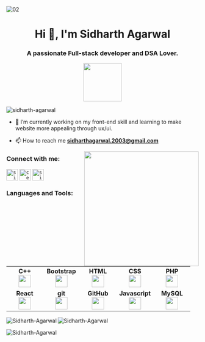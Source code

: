 ![02](https://www.hostinger.com/tutorials/wp-content/uploads/sites/2/2021/08/learn-coding-online-for-free.png)

<h1 align="center">Hi 👋, I'm Sidharth Agarwal</h1>
<h3 align="center">A passionate Full-stack developer and DSA Lover.</h3>
<div id="header" align="center">
  <img src="https://i.pinimg.com/originals/e7/26/c7/e726c74ac081eed50feee1433d12c998.gif" width="100"/>
</div>

<p align="left"> <img src="https://komarev.com/ghpvc/?username=thakuratul2&label=Profile%20views&color=0e75b6&style=flat" alt="sidharth-agarwal" /> </p>

- 🔭 I’m currently working on my front-end skill and learning to make website more appealing through ux/ui.

- 📫 How to reach me **sidharthagarwal.2003@gmail.com**


<div id="header" >
  <img align="right" src="https://res.cloudinary.com/practicaldev/image/fetch/s--2bZIjPGC--/c_limit%2Cf_auto%2Cfl_progressive%2Cq_66%2Cw_880/https://dev-to-uploads.s3.amazonaws.com/i/d4tvukbt5mra37cvwklk.gif" width="300"/>
</div>
<h3 align="left">Connect with me:</h3>
<p align="left">
<code><a href="https://www.linkedin.com/in/sidharth-agarwal-175b55202/" target="_blank"><img align="center" src="https://upload.wikimedia.org/wikipedia/commons/thumb/8/81/LinkedIn_icon.svg/2048px-LinkedIn_icon.svg.png" alt="sidharth-agarwal" height="30" width="30" /></a></code>
<code><a href="https://www.instagram.com/cereseditz/?igshid=ZDdkNTZiNTM=" target="_blank"><img align="center" src="https://upload.wikimedia.org/wikipedia/commons/thumb/e/e7/Instagram_logo_2016.svg/768px-Instagram_logo_2016.svg.png" alt="cereseditz" height="30" width="30" /></a></code>
<code><a href="https://leetcode.com/sidharth_2003/" target="_blank"><img align="center" src="https://cdn.iconscout.com/icon/free/png-256/leetcode-3521542-2944960.png" alt="sidharth_agarwal" height="30" width="30" /></a></code>
</p>

<h3 align="left">Languages and Tools:</h3>
<table width="320px">
 <tbody>
        <tr valign="top">
            <td width="80px" align="center">
            <span><strong>C++</strong></span><br>
            <a href="https://cplusplus.com/" target="_blank" rel="noreferrer">
            <img height="32px" src="https://upload.wikimedia.org/wikipedia/commons/thumb/1/18/ISO_C%2B%2B_Logo.svg/1200px-ISO_C%2B%2B_Logo.svg.png"></a>
            </td>
            <td width="80px" align="center">
            <span><strong>Bootstrap</strong></span><br>
             <a href="https://getbootstrap.com" target="_blank" rel="noreferrer">
            <img height="32" src="https://upload.wikimedia.org/wikipedia/commons/thumb/b/b2/Bootstrap_logo.svg/1280px-Bootstrap_logo.svg.png"></a>
            </td>
            <td width="80px" align="center">
            <span><strong>HTML</strong></span><br>
              <a href="https://www.w3.org/html/" target="_blank" rel="noreferrer">
            <img height="32" src="https://cdn.jsdelivr.net/gh/devicons/devicon/icons/html5/html5-original.svg"></a>
            </td>
            <td width="80px" align="center">
            <span><strong>CSS</strong></span><br>
            <a href="https://www.w3schools.com/css/" target="_blank" rel="noreferrer">
            <img height="32px" src="https://cdn.jsdelivr.net/gh/devicons/devicon/icons/css3/css3-original.svg"></a>
            </td>
            <td width="80px" align="center">
            <span><strong>PHP</strong></span><br>
            <a href="https://www.php.net" target="_blank" rel="noreferrer">
            <img height="32px" src="https://upload.wikimedia.org/wikipedia/commons/thumb/2/27/PHP-logo.svg/2560px-PHP-logo.svg.png"></a>
            </td>
        </tr>
        <tr valign="top">
            <td width="80px" align="center">
            <span><strong>React</strong></span><br>
              <a href="https://reactjs.org/" target="_blank" rel="noreferrer">
            <img height="32px" src="https://upload.wikimedia.org/wikipedia/commons/thumb/a/a7/React-icon.svg/2300px-React-icon.svg.png"></a>
            </td>
            <td width="80px" align="center">
            <span><strong>git</strong></span><br>
              <a href="https://git-scm.com/" target="_blank" rel="noreferrer">
            <img height="32px" src="https://cdn.jsdelivr.net/gh/devicons/devicon/icons/git/git-plain.svg"></a>
            </td>
            <td width="80px" align="center">
            <span><strong>GitHub</strong></span><br>
              <a href="https://github.com/thakuratul2" target="_blank" rel="noreferrer">
            <img height="32px" src="https://cdn.jsdelivr.net/gh/devicons/devicon/icons/github/github-original.svg"></a>
            <td width="80px" align="center">
            <span><strong>Javascript</strong></span><br>
            <a href="https://developer.mozilla.org/en-US/docs/Web/JavaScript" target="_blank" rel="noreferrer">
            <img height="32px" src="https://upload.wikimedia.org/wikipedia/commons/thumb/d/d4/Javascript-shield.svg/1200px-Javascript-shield.svg.png"></a>
            </td>
            <td width="80px" align="center">
            <span><strong>MySQL</strong></span><br>
            <a href="https://www.mysql.com/" target="_blank" rel="noreferrer">
            <img height="32px" src="https://upload.wikimedia.org/wikipedia/commons/thumb/0/0a/MySQL_textlogo.svg/2560px-MySQL_textlogo.svg.png"></a>
            </td>
        </tr>
    </tbody>
</table>
<p><img align="left" src="https://github-readme-stats.vercel.app/api/top-langs?username=Sidharth-Agarwal&show_icons=true&locale=en&layout=compact&show_icons=true&theme=radical" alt="Sidharth-Agarwal" /></p>

<p>&nbsp;<img align="left" src="https://github-readme-stats.vercel.app/api?username=Sidharth-Agarwal&show_icons=true&locale=en&show_icons=true&theme=radical" alt="Sidharth-Agarwal" /></p>

<p><img align="center" src="https://github-readme-streak-stats.herokuapp.com/?user=Sidharth-Agarwal&&show_icons=true&theme=radical" alt="Sidharth-Agarwal" /></p>



